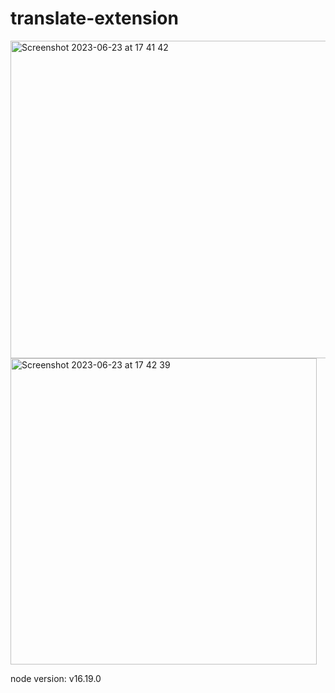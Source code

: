 # translate-extension

<img width="508" alt="Screenshot 2023-06-23 at 17 41 42" src="https://github.com/NikiTays/translate-extension/assets/44669801/61bb64cc-688e-43ae-876d-8356a06ee32b">

<br>

<img width="490" alt="Screenshot 2023-06-23 at 17 42 39" src="https://github.com/NikiTays/translate-extension/assets/44669801/040aeb23-eb92-4313-8b19-86818e86b9c8">

node version: v16.19.0
